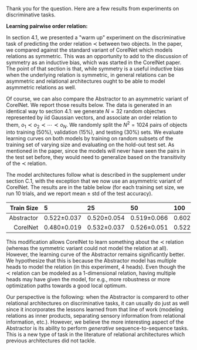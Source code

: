 Thank you for the question. Here are a few results from experiments on discriminative tasks.

**Learning pairwise order relation:**

In section 4.1, we presented a "warm up" experiment on the discriminative task of predicting the order relation $\prec$ between two objects. In the paper, we compared against the standard variant of CorelNet which models relations as symmetric. This was an opportunity to add to the discussion of symmetry as an inductive bias, which was started in the CorelNet paper. The point of that section is that, while symmetry is a useful inductive bias when the underlying relation is symmetric, in general relations can be asymmetric and relational architectures ought to be able to model asymmetric relations as well.

Of course, we can also compare the Abstractor to an asymmetric variant of CorelNet. We report those results below. The data is generated in an identical way to section 4.1: we generate $N=32$ random objectws represented by iid Gaussian vectors, and associate an order relation to them, $o_1 \prec o_2 \prec \cdots \prec o_N$. We randomly split the $N^2 = 1024$ pairs of objects into training (50%), validation (15%), and testing (30%) sets. We evaluate learning curves on both models by training on random subsets of the training set of varying size and evaluating on the hold-out test set. As mentioned in the paper, since the models will never have seen the pairs in the test set before, they would need to generalize based on the transitivity of the $\prec$ relation.

The model architectures follow what is described in the supplement under section C.1, with the exception that we now use an asymmetric variant of CorelNet. The results are in the table below (for each training set size, we run 10 trials, and we report mean ± std of the test accuracy).

| Train Size | 5           | 25          | 50          | 100         | 150         | 200         | 250         | 300         | 350         | 400         | 495         |
|-----------:|:------------|:------------|:------------|:------------|:------------|:------------|:------------|:------------|:------------|:------------|:------------|
| Abstractor | 0.522±0.037 | 0.520±0.054 | 0.519±0.066 | 0.602±0.056 | 0.707±0.029 | 0.745±0.081 | 0.742±0.060 | 0.775±0.071 | 0.847±0.029 | 0.858±0.032 | 0.886±0.021 |
|  CorelNet  | 0.480±0.019 | 0.532±0.037 | 0.526±0.051 | 0.522±0.047 | 0.560±0.074 | 0.610±0.054 | 0.616±0.092 | 0.661±0.069 | 0.632±0.118 | 0.724±0.050 | 0.721±0.093 |

This modification allows CorelNet to learn something about the $\prec$ relation (whereas the symmetric variant could not model the relation at all). However, the learning curve of the Abstractor remains significantly better. We hypothesize that this is because the Abstractor model has multiple heads to model the relation (in this experiment, 4 heads). Even though the $\prec$ relation can be modeled as a 1-dimensional relation, having multiple heads may have given the model, for e.g., more robustness or more optimization paths towards a good local optimum.

Our perspective is the following: when the Abstractor is comparerd to other relational architectures on discriminative tasks, it can usually do just as well since it incorporates the lessons learned from that line of work (modeling relations as inner products, separating sensory information from relational information, etc.). However, we believe the more interesting aspect of the Abstractor is its ability to perform *generative* sequence-to-sequence tasks. This is a new type of task in the literature of relational architectures which previous architectures did not tackle.